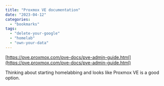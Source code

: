 ```yaml
---
title: "Proxmox VE documentation"
date: "2023-04-12"
categories: 
  - "bookmarks"
tags: 
  - "delete-your-google"
  - "homelab"
  - "own-your-data"
---
```


[https://pve.proxmox.com/pve-docs/pve-admin-guide.html](https://pve.proxmox.com/pve-docs/pve-admin-guide.html)

Thinking about starting homelabbing and looks like Proxmox VE is a good option.
